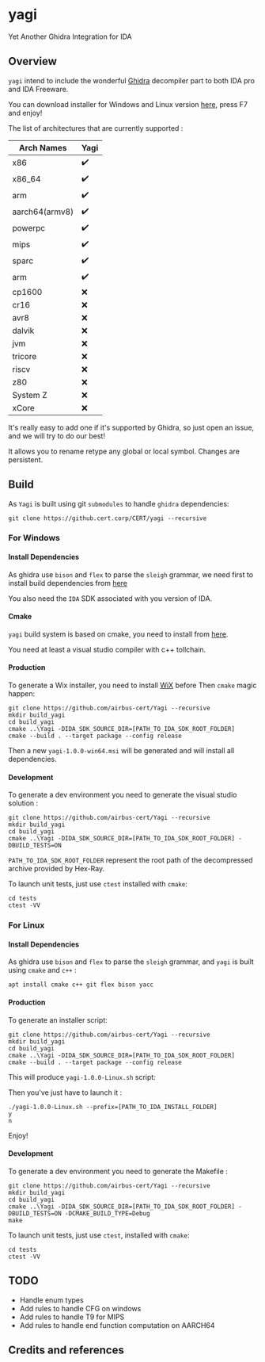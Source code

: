 # yagi
Yet Another Ghidra Integration for IDA

## Overview

`yagi` intend to include the wonderful [Ghidra](https://github.com/NationalSecurityAgency/ghidra) decompiler part to both IDA pro and IDA Freeware.

You can download installer for Windows and Linux version [here](https://github.com/airbus-cert/Yagi/releases), press F7 and enjoy!

The list of architectures that are currently supported :

|Arch Names|Yagi|
|----------|-----------|
|x86|✔️|
|x86_64|✔️|
|arm|✔️|
|aarch64(armv8)|✔️|
|powerpc|✔️|
|mips|✔️|
|sparc|✔️|
|arm|✔️|
|cp1600|❌|
|cr16|❌|
|avr8|❌|
|dalvik|❌|
|jvm|❌|
|tricore|❌|
|riscv|❌|
|z80|❌|
|System Z|❌|
|xCore|❌|

It's really easy to add one if it's supported by Ghidra, so just open an issue, and we will try to do our best!

It allows you to rename retype any global or local symbol. Changes are persistent.

## Build

As `Yagi` is built using git `submodules` to handle `ghidra` dependencies:
```
git clone https://github.cert.corp/CERT/yagi --recursive
```

### For Windows

#### Install Dependencies

As ghidra use `bison` and `flex` to parse  the `sleigh` grammar, we need first to install build dependencies from [here](https://github.com/lexxmark/winflexbison/releases/tag/v2.5.24)

You also need the `IDA` SDK associated with you version of IDA.

#### Cmake

`yagi` build system is based on cmake, you need to install from [here](https://github.com/Kitware/CMake/releases/download/v3.20.4/cmake-3.20.4-windows-x86_64.msi).

You need at least a visual studio compiler with c++ tollchain.

#### Production

To generate a Wix installer, you need to install [WiX](http://wixtoolset.org/releases/v3.11.1/stable) before
Then `cmake` magic happen:

```
git clone https://github.com/airbus-cert/Yagi --recursive
mkdir build_yagi
cd build_yagi
cmake ..\Yagi -DIDA_SDK_SOURCE_DIR=[PATH_TO_IDA_SDK_ROOT_FOLDER]
cmake --build . --target package --config release
```

Then a new `yagi-1.0.0-win64.msi` will be generated and will install all dependencies.

#### Development

To generate a dev environment you need to generate the visual studio solution :

```
git clone https://github.com/airbus-cert/Yagi --recursive
mkdir build_yagi
cd build_yagi
cmake ..\Yagi -DIDA_SDK_SOURCE_DIR=[PATH_TO_IDA_SDK_ROOT_FOLDER] -DBUILD_TESTS=ON
```

`PATH_TO_IDA_SDK_ROOT_FOLDER` represent the root path of the decompressed archive provided by Hex-Ray. 

To launch unit tests, just use `ctest` installed with `cmake`:

```
cd tests
ctest -VV
```

### For Linux

#### Install Dependencies

As ghidra use `bison` and `flex` to parse  the `sleigh` grammar, and `yagi` is built using `cmake` and `c++` :

```
apt install cmake c++ git flex bison yacc
```

#### Production

To generate an installer script:

```
git clone https://github.com/airbus-cert/Yagi --recursive
mkdir build_yagi
cd build_yagi
cmake ..\Yagi -DIDA_SDK_SOURCE_DIR=[PATH_TO_IDA_SDK_ROOT_FOLDER]
cmake --build . --target package --config release
```

This will produce `yagi-1.0.0-Linux.sh` script:

Then you've just have to launch it :

```
./yagi-1.0.0-Linux.sh --prefix=[PATH_TO_IDA_INSTALL_FOLDER]
y
n
```

Enjoy!

#### Development

To generate a dev environment you need to generate the Makefile :

```
git clone https://github.com/airbus-cert/Yagi --recursive
mkdir build_yagi
cd build_yagi
cmake ..\Yagi -DIDA_SDK_SOURCE_DIR=[PATH_TO_IDA_SDK_ROOT_FOLDER] -DBUILD_TESTS=ON -DCMAKE_BUILD_TYPE=Debug
make
```

To launch unit tests, just use `ctest`, installed with `cmake`:

```
cd tests
ctest -VV
```

## TODO

* Handle enum types
* Add rules to handle CFG on windows
* Add rules to handle T9 for MIPS
* Add rules to handle end function computation on AARCH64

## Credits and references

